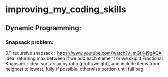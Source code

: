# improving_my_coding_skills
## Dynamic Programming:
### Snapsack problem:
0/1 recursive snapsack : https://www.youtube.com/watch?v=mGfK-j9gAQA
idea: returning max between if we add each element or we skip it
Fractional Knapsack : 
idea: sort array by ratio (profit/weight), and include items from heighest to lowest, fully if possible, otherwise portion until full bag

